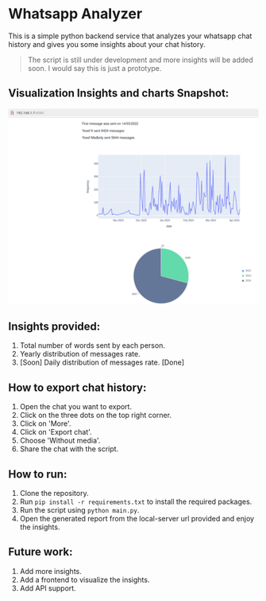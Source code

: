 # Whatsapp Analyzer

This is a simple python backend service that analyzes your whatsapp chat history and gives you some insights about your chat history.

> The script is still under development and more insights will be added soon. I would say this is just a prototype.

## Visualization Insights and charts Snapshot:

<!-- snapshot.png -->
![Snapshot](snapshot.png)


## Insights provided:

1. Total number of words sent by each person.
2. Yearly distribution of messages rate.
3. [Soon] Daily distribution of messages rate. [Done]

## How to export chat history:

1. Open the chat you want to export.
2. Click on the three dots on the top right corner.
3. Click on 'More'.
4. Click on 'Export chat'.
5. Choose 'Without media'.
6. Share the chat with the script.

## How to run:

1. Clone the repository.
2. Run `pip install -r requirements.txt` to install the required packages.
3. Run the script using `python main.py`.
4. Open the generated report from the local-server url provided and enjoy the insights.

## Future work:

1. Add more insights.
2. Add a frontend to visualize the insights.
3. Add API support.
